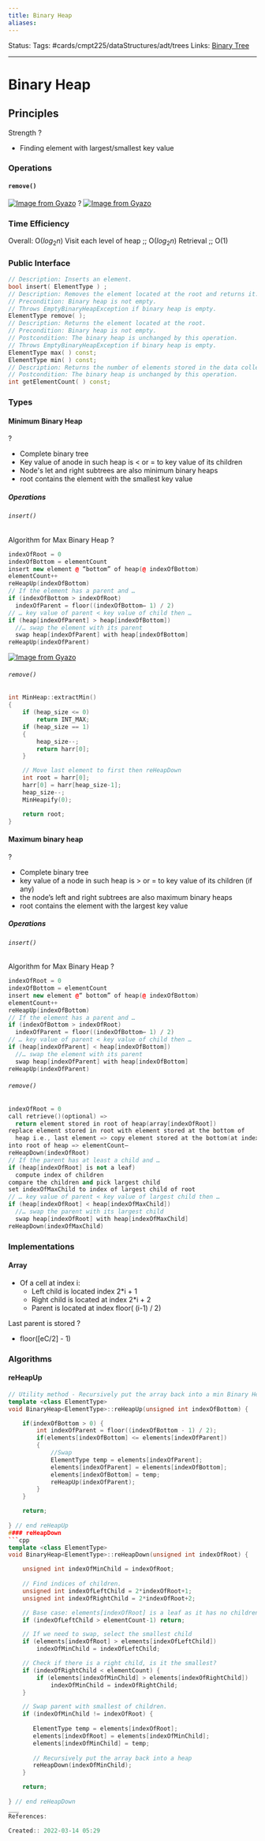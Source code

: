 ```yaml
---
title: Binary Heap
aliases:
---
```

Status:
Tags: #cards/cmpt225/dataStructures/adt/trees
Links: [Binary Tree](None)
___

# Binary Heap

## Principles
Strength
?
- Finding element with largest/smallest key value

### Operations

#### `remove()`
[![Image from Gyazo](https://i.gyazo.com/53f09f8f6249b16170e0ab7d07dcac0f.png)](https://gyazo.com/53f09f8f6249b16170e0ab7d07dcac0f)
?
[![Image from Gyazo](https://i.gyazo.com/a7a8bb6c924d0e30a7211c303bc7516d.png)](https://gyazo.com/a7a8bb6c924d0e30a7211c303bc7516d)

### Time Efficiency
Overall: O($log_2n$)
Visit each level of heap ;; O($log_2n$)
Retrieval ;; O(1)

### Public Interface
```cpp
// Description: Inserts an element.
bool insert( ElementType ) ;
// Description: Removes the element located at the root and returns it.
// Precondition: Binary heap is not empty.
// Throws EmptyBinaryHeapException if binary heap is empty.
ElementType remove( );
// Description: Returns the element located at the root.
// Precondition: Binary heap is not empty.
// Postcondition: The binary heap is unchanged by this operation.
// Throws EmptyBinaryHeapException if binary heap is empty.
ElementType max( ) const;
ElementType min( ) const;
// Description: Returns the number of elements stored in the data collection.
// Postcondition: The binary heap is unchanged by this operation.
int getElementCount( ) const;
```

### Types

#### Minimum Binary Heap
?
- Complete binary tree
- Key value of anode in such heap is < or = to key value of its children
- Node's let and right subtrees are also minimum binary heaps
- root contains the element with the smallest key value

##### Operations

###### `insert()`
Algorithm for Max Binary Heap
?
```cpp
indexOfRoot = 0
indexOfBottom = elementCount
insert new element @ “bottom” of heap(@ indexOfBottom)
elementCount++
reHeapUp(indexOfBottom)
// If the element has a parent and …
if (indexOfBottom > indexOfRoot)
  indexOfParent = floor((indexOfBottom– 1) / 2)
// … key value of parent < key value of child then …
if (heap[indexOfParent] > heap[indexOfBottom])
  //… swap the element with its parent
  swap heap[indexOfParent] with heap[indexOfBottom]
reHeapUp(indexOfParent)
```
[![Image from Gyazo](https://i.gyazo.com/6158a00293dd705ae5e14900537eac33.png)](https://gyazo.com/6158a00293dd705ae5e14900537eac33)

###### `remove()`
```cpp
int MinHeap::extractMin()
{
	if (heap_size <= 0)
		return INT_MAX;
	if (heap_size == 1)
	{
		heap_size--;
		return harr[0];
	}

	// Move last element to first then reHeapDown
	int root = harr[0];
	harr[0] = harr[heap_size-1];
	heap_size--;
	MinHeapify(0);

	return root;
}
```

#### Maximum binary heap
?
- Complete binary tree
- key value of a node in such heap is > or = to key value of its children (if any)
- the node’s left and right subtrees are also maximum binary heaps
- root contains the element with the largest key value

##### Operations

###### `insert()`
Algorithm for Max Binary Heap
?
```cpp
indexOfRoot = 0
indexOfBottom = elementCount
insert new element @“ bottom” of heap(@ indexOfBottom)
elementCount++
reHeapUp(indexOfBottom)
// If the element has a parent and …
if (indexOfBottom > indexOfRoot)
  indexOfParent = floor((indexOfBottom– 1) / 2)
// … key value of parent < key value of child then …
if (heap[indexOfParent] < heap[indexOfBottom])
  //… swap the element with its parent
  swap heap[indexOfParent] with heap[indexOfBottom]
reHeapUp(indexOfParent)
```

###### `remove()`
```cpp
indexOfRoot = 0
call retrieve()(optional) =>
  return element stored in root of heap(array[indexOfRoot])
replace element stored in root with element stored at the bottom of
  heap i.e., last element => copy element stored at the bottom(at index elementCount - 1)
into root of heap => elementCount–
reHeapDown(indexOfRoot)
// If the parent has at least a child and …
if (heap[indexOfRoot] is not a leaf)
  compute index of children
compare the children and pick largest child
set indexOfMaxChild to index of largest child of root
// … key value of parent < key value of largest child then …
if (heap[indexOfRoot] < heap[indexOfMaxChild])
  //… swap the parent with its largest child
  swap heap[indexOfRoot] with heap[indexOfMaxChild]
reHeapDown(indexOfMaxChild)
```

### Implementations

#### Array
- Of a cell at index i:
	- Left child is located index 2*i + 1
	- Right child is located at index 2*i + 2
	- Parent is located at index floor( (i-1) / 2)

Last parent is stored
?
- floor([eC/2] - 1)

### Algorithms

#### reHeapUp
```cpp
// Utility method - Recursively put the array back into a min Binary Heap.
template <class ElementType>
void BinaryHeap<ElementType>::reHeapUp(unsigned int indexOfBottom) {

	if(indexOfBottom > 0) {
		int indexOfParent = floor((indexOfBottom - 1) / 2);
		if(elements[indexOfBottom] <= elements[indexOfParent])
		{
			//Swap
			ElementType temp = elements[indexOfParent];
			elements[indexOfParent] = elements[indexOfBottom];
			elements[indexOfBottom] = temp;
			reHeapUp(indexOfParent);
		}
	}

	return;
	
} // end reHeapUp
#### reHeapDown
```cpp
template <class ElementType>
void BinaryHeap<ElementType>::reHeapDown(unsigned int indexOfRoot) {

	unsigned int indexOfMinChild = indexOfRoot;
	
	// Find indices of children.
	unsigned int indexOfLeftChild = 2*indexOfRoot+1;
	unsigned int indexOfRightChild = 2*indexOfRoot+2;

    // Base case: elements[indexOfRoot] is a leaf as it has no children
	if (indexOfLeftChild > elementCount-1) return;

	// If we need to swap, select the smallest child
    if (elements[indexOfRoot] > elements[indexOfLeftChild])
    	indexOfMinChild = indexOfLeftChild;

    // Check if there is a right child, is it the smallest?
    if (indexOfRightChild < elementCount) {
		if (elements[indexOfMinChild] > elements[indexOfRightChild])
		    indexOfMinChild = indexOfRightChild;
	}

	// Swap parent with smallest of children.
	if (indexOfMinChild != indexOfRoot) {
		
	   ElementType temp = elements[indexOfRoot];
	   elements[indexOfRoot] = elements[indexOfMinChild];
	   elements[indexOfMinChild] = temp;
	   
	   // Recursively put the array back into a heap
	   reHeapDown(indexOfMinChild);
    }

	return;
	
} // end reHeapDown
___
References:

Created:: 2022-03-14 05:29
